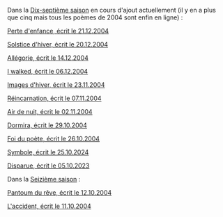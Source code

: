 Dans la [Dix-septième saison](/seasons/17_dix_septieme_saison/) en cours d'ajout actuellement (il y en a plus que cinq mais tous les poèmes de 2004 sont enfin en ligne) :

[Perte d'enfance, écrit le 21.12.2004](/seasons/17_dix_septieme_saison/perte_d_enfance/)

[Solstice d'hiver, écrit le 20.12.2004](/seasons/17_dix_septieme_saison/solstice_d_hiver/)

[Allégorie, écrit le 14.12.2004](/seasons/17_dix_septieme_saison/allegorie/)

[I walked, écrit le 06.12.2004](/en/original_texts/i_walked/)

[Images d'hiver, écrit le 23.11.2004](/seasons/17_dix_septieme_saison/images_d_hiver/)

[Réincarnation, écrit le 07.11.2004](/seasons/17_dix_septieme_saison/reincarnation/)

[Air de nuit, écrit le 02.11.2004](/seasons/17_dix_septieme_saison/air_de_nuit/)

[Dormira, écrit le 29.10.2004](/seasons/17_dix_septieme_saison/dormira/)

[Foi du poète, écrit le 26.10.2004](/seasons/17_dix_septieme_saison/foi_du_poete/)

[Symbole, écrit le 25.10.2024](/seasons/17_dix_septieme_saison/symbole/)

[Disparue, écrit le 05.10.2023](/seasons/17_dix_septieme_saison/disparue/)

Dans la [Seizième saison](/seasons/16_seizieme_saison/) :

[Pantoum du rêve, écrit le 12.10.2004](/seasons/16_seizieme_saison/pantoum_du_reve/)

[L'accident, écrit le 11.10.2004](/seasons/16_seizieme_saison/l_accident/)
